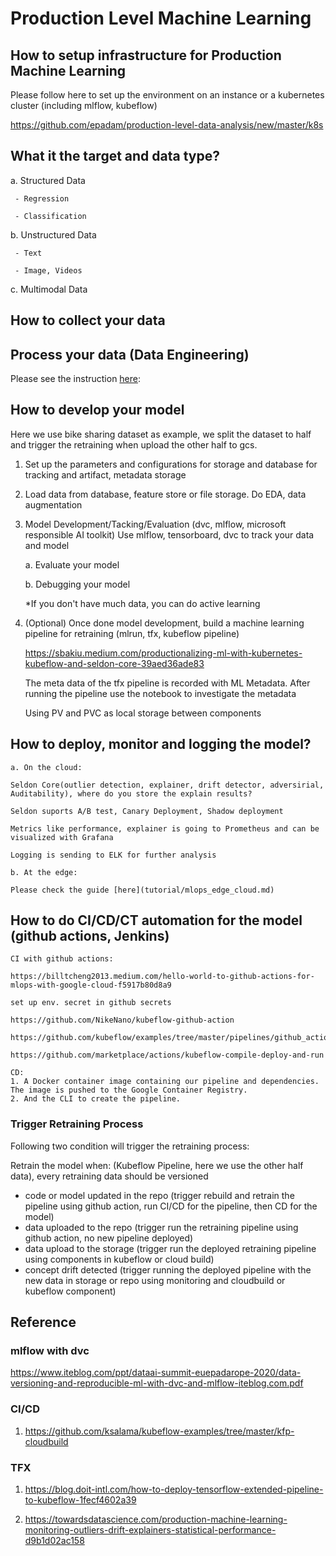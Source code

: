 # Production Level Machine Learning

## How to setup infrastructure for Production Machine Learning

Please follow here to set up the environment on an instance or a kubernetes cluster (including mlflow, kubeflow)

https://github.com/epadam/production-level-data-analysis/new/master/k8s

## What it the target and data type?

   a. Structured Data 
     
     - Regression

     - Classification
    
   b. Unstructured Data
      
     - Text

     - Image, Videos

   c. Multimodal Data
 
## How to collect your data

## Process your data (Data Engineering)

Please see the instruction [here](https://github.com/epadam/production-level-machine-learning/tree/master/Data_Engineering):

## How to develop your model

Here we use bike sharing dataset as example, we split the dataset to half and trigger the retraining when upload the other half to gcs. 

1. Set up the parameters and configurations for storage and database for tracking and artifact, metadata storage
2. Load data from database, feature store or file storage. Do EDA, data augmentation 

3. Model Development/Tacking/Evaluation (dvc, mlflow, microsoft responsible AI toolkit)
    Use mlflow, tensorboard, dvc to track your data and model
    
    a. Evaluate your model
    
    b. Debugging your model
   
    *If you don't have much data, you can do active learning

4. (Optional) Once done model development, build a machine learning pipeline for retraining (mlrun, tfx, kubeflow pipeline)
    
    https://sbakiu.medium.com/productionalizing-ml-with-kubernetes-kubeflow-and-seldon-core-39aed36ade83
    
    The meta data of the tfx pipeline is recorded with ML Metadata. After running the pipeline use the notebook to investigate the metadata
    
    Using PV and PVC as local storage between components

## How to deploy, monitor and logging the model?

    a. On the cloud:
    
    Seldon Core(outlier detection, explainer, drift detector, adversirial, Auditability), where do you store the explain results?
    
    Seldon suports A/B test, Canary Deployment, Shadow deployment
    
    Metrics like performance, explainer is going to Prometheus and can be visualized with Grafana
    
    Logging is sending to ELK for further analysis
    
    b. At the edge:
    
    Please check the guide [here](tutorial/mlops_edge_cloud.md)

## How to do CI/CD/CT automation for the model (github actions, Jenkins)

    CI with github actions:

    https://billtcheng2013.medium.com/hello-world-to-github-actions-for-mlops-with-google-cloud-f5917b80d8a9

    set up env. secret in github secrets

    https://github.com/NikeNano/kubeflow-github-action

    https://github.com/kubeflow/examples/tree/master/pipelines/github_action

    https://github.com/marketplace/actions/kubeflow-compile-deploy-and-run
    
    CD:
    1. A Docker container image containing our pipeline and dependencies. The image is pushed to the Google Container Registry.
    2. And the CLI to create the pipeline.

### Trigger Retraining Process

Following two condition will trigger the retraining process:

Retrain the model when: (Kubeflow Pipeline, here we use the other half data), every retraining data should be versioned
 * code or model updated in the repo (trigger rebuild and retrain the pipeline using github action, run CI/CD for the pipeline, then CD for the model)
 * data uploaded to the repo (trigger run the retraining pipeline using github action, no new pipeline deployed)
 * data upload to the storage (trigger run the deployed retraining pipeline using components in kubeflow or cloud build)
 * concept drift detected (trigger running the deployed pipeline with the new data in storage or repo using monitoring and cloudbuild or kubeflow component)


## Reference

### mlflow with dvc

https://www.iteblog.com/ppt/dataai-summit-euepadarope-2020/data-versioning-and-reproducible-ml-with-dvc-and-mlflow-iteblog.com.pdf

### CI/CD

1. https://github.com/ksalama/kubeflow-examples/tree/master/kfp-cloudbuild

### TFX

1. https://blog.doit-intl.com/how-to-deploy-tensorflow-extended-pipeline-to-kubeflow-1fecf4602a39

2. https://towardsdatascience.com/production-machine-learning-monitoring-outliers-drift-explainers-statistical-performance-d9b1d02ac158













